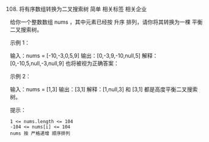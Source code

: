 108. 将有序数组转换为二叉搜索树
简单
相关标签
相关企业

给你一个整数数组 nums ，其中元素已经按 升序 排列，请你将其转换为一棵
平衡
二叉搜索树。

 

示例 1：

输入：nums = [-10,-3,0,5,9]
输出：[0,-3,9,-10,null,5]
解释：[0,-10,5,null,-3,null,9] 也将被视为正确答案：

示例 2：

输入：nums = [1,3]
输出：[3,1]
解释：[1,null,3] 和 [3,1] 都是高度平衡二叉搜索树。

 

提示：

    1 <= nums.length <= 104
    -104 <= nums[i] <= 104
    nums 按 严格递增 顺序排列

